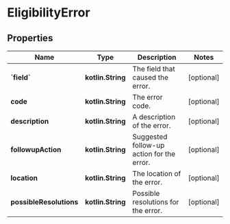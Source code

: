 
# EligibilityError

## Properties
| Name | Type | Description | Notes |
| ------------ | ------------- | ------------- | ------------- |
| **&#x60;field&#x60;** | **kotlin.String** | The field that caused the error. |  [optional] |
| **code** | **kotlin.String** | The error code. |  [optional] |
| **description** | **kotlin.String** | A description of the error. |  [optional] |
| **followupAction** | **kotlin.String** | Suggested follow-up action for the error. |  [optional] |
| **location** | **kotlin.String** | The location of the error. |  [optional] |
| **possibleResolutions** | **kotlin.String** | Possible resolutions for the error. |  [optional] |



